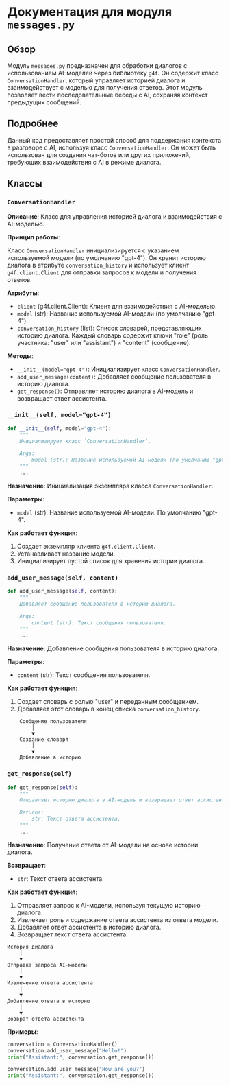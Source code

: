 # Документация для модуля `messages.py`

## Обзор

Модуль `messages.py` предназначен для обработки диалогов с использованием AI-моделей через библиотеку `g4f`. Он содержит класс `ConversationHandler`, который управляет историей диалога и взаимодействует с моделью для получения ответов. Этот модуль позволяет вести последовательные беседы с AI, сохраняя контекст предыдущих сообщений.

## Подробнее

Данный код предоставляет простой способ для поддержания контекста в разговоре с AI, используя класс `ConversationHandler`. Он может быть использован для создания чат-ботов или других приложений, требующих взаимодействия с AI в режиме диалога.

## Классы

### `ConversationHandler`

**Описание**: Класс для управления историей диалога и взаимодействия с AI-моделью.

**Принцип работы**:

Класс `ConversationHandler` инициализируется с указанием используемой модели (по умолчанию "gpt-4"). Он хранит историю диалога в атрибуте `conversation_history` и использует клиент `g4f.client.Client` для отправки запросов к модели и получения ответов.

**Атрибуты**:

-   `client` (g4f.client.Client): Клиент для взаимодействия с AI-моделью.
-   `model` (str): Название используемой AI-модели (по умолчанию "gpt-4").
-   `conversation_history` (list): Список словарей, представляющих историю диалога. Каждый словарь содержит ключи "role" (роль участника: "user" или "assistant") и "content" (сообщение).

**Методы**:

-   `__init__(model="gpt-4")`: Инициализирует класс `ConversationHandler`.
-   `add_user_message(content)`: Добавляет сообщение пользователя в историю диалога.
-   `get_response()`: Отправляет историю диалога в AI-модель и возвращает ответ ассистента.

### `__init__(self, model="gpt-4")`

```python
def __init__(self, model="gpt-4"):
    """
    Инициализирует класс `ConversationHandler`.

    Args:
        model (str): Название используемой AI-модели (по умолчанию "gpt-4").
    """
    ...
```

**Назначение**: Инициализация экземпляра класса `ConversationHandler`.

**Параметры**:

-   `model` (str): Название используемой AI-модели. По умолчанию "gpt-4".

**Как работает функция**:

1.  Создает экземпляр клиента `g4f.client.Client`.
2.  Устанавливает название модели.
3.  Инициализирует пустой список для хранения истории диалога.

### `add_user_message(self, content)`

```python
def add_user_message(self, content):
    """
    Добавляет сообщение пользователя в историю диалога.

    Args:
        content (str): Текст сообщения пользователя.
    """
    ...
```

**Назначение**: Добавление сообщения пользователя в историю диалога.

**Параметры**:

-   `content` (str): Текст сообщения пользователя.

**Как работает функция**:

1.  Создает словарь с ролью "user" и переданным сообщением.
2.  Добавляет этот словарь в конец списка `conversation_history`.

```
    Сообщение пользователя
        │
        ▼
    Создание словаря
        │
        ▼
    Добавление в историю
```

### `get_response(self)`

```python
def get_response(self):
    """
    Отправляет историю диалога в AI-модель и возвращает ответ ассистента.

    Returns:
        str: Текст ответа ассистента.
    """
    ...
```

**Назначение**: Получение ответа от AI-модели на основе истории диалога.

**Возвращает**:

-   `str`: Текст ответа ассистента.

**Как работает функция**:

1.  Отправляет запрос к AI-модели, используя текущую историю диалога.
2.  Извлекает роль и содержание ответа ассистента из ответа модели.
3.  Добавляет ответ ассистента в историю диалога.
4.  Возвращает текст ответа ассистента.

```
История диалога
    │
    ▼
Отправка запроса AI-модели
    │
    ▼
Извлечение ответа ассистента
    │
    ▼
Добавление ответа в историю
    │
    ▼
Возврат ответа ассистента
```

**Примеры**:

```python
conversation = ConversationHandler()
conversation.add_user_message("Hello!")
print("Assistant:", conversation.get_response())

conversation.add_user_message("How are you?")
print("Assistant:", conversation.get_response())